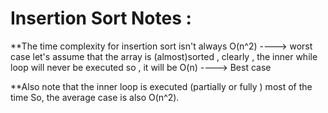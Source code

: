 # Insertion Sort Notes :
**The time complexity for insertion sort isn't always O(n^2) ----> worst case
let's assume that the array is (almost)sorted , clearly , the inner while loop will never be executed
so , it will be O(n) ----> Best case

**Also note that the inner loop is executed (partially or fully ) most of the time 
So, the average case is also O(n^2).
